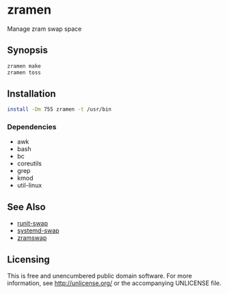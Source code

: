 # zramen

Manage zram swap space

## Synopsis

```sh
zramen make
zramen toss
```

## Installation

```sh
install -Dm 755 zramen -t /usr/bin
```

### Dependencies

- awk
- bash
- bc
- coreutils
- grep
- kmod
- util-linux

## See Also

- [runit-swap](https://github.com/thypon/runit-swap)
- [systemd-swap](https://github.com/Nefelim4ag/systemd-swap)
- [zramswap](https://aur.archlinux.org/packages/zramswap/)

## Licensing

This is free and unencumbered public domain software. For more
information, see http://unlicense.org/ or the accompanying UNLICENSE file.
